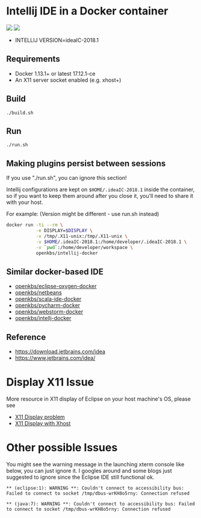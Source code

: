 # Intellij IDE in a Docker container

[![](https://images.microbadger.com/badges/image/openkbs/intellij-docker.svg)](https://microbadger.com/images/openkbs/intellij-docker "Get your own image badge on microbadger.com")
[![](https://images.microbadger.com/badges/version/openkbs/intellij-docker.svg)](https://microbadger.com/images/openkbs/intellij-docker "Get your own version badge on microbadger.com")
* INTELLIJ VERSION=ideaIC-2018.1

## Requirements
* Docker 1.13.1+ or latest 17.12.1-ce 
* An X11 server socket enabled (e.g. xhost+)

## Build
```
./build.sh
```

## Run
```
./run.sh
```

## Making plugins persist between sessions
If you use "./run.sh", you can ignore this section!

Intellij configurations are kept on `$HOME/.ideaIC-2018.1` inside the container, so if you
want to keep them around after you close it, you'll need to share it with your
host.

For example: (Version might be different - use run.sh instead)

```sh
docker run -ti --rm \
           -e DISPLAY=$DISPLAY \
           -v /tmp/.X11-unix:/tmp/.X11-unix \
           -v $HOME/.ideaIC-2018.1:/home/developer/.ideaIC-2018.1 \
           -v `pwd`:/home/developer/workspace \
           openkbs/intellij-docker
```
## Similar docker-based IDE
* [openkbs/eclipse-oxygen-docker](https://hub.docker.com/r/openkbs/eclipse-oxygen-docker/)
* [openkbs/netbeans](https://hub.docker.com/r/openkbs/netbeans/)
* [openkbs/scala-ide-docker](https://hub.docker.com/r/openkbs/scala-ide-docker/)
* [openkbs/pycharm-docker](https://hub.docker.com/r/openkbs/pycharm-docker/)
* [openkbs/webstorm-docker](https://hub.docker.com/r/openkbs/webstorm-docker/)
* [openkbs/intellj-docker](https://hub.docker.com/r/openkbs/intellij-docker/)

## Reference
* https://download.jetbrains.com/idea
* https://www.jetbrains.com/idea/
# Display X11 Issue

More resource in X11 display of Eclipse on your host machine's OS, please see
* [X11 Display problem](https://askubuntu.com/questions/871092/failed-to-connect-to-mir-failed-to-connect-to-server-socket-no-such-file-or-di)
* [X11 Display with Xhost](http://www.ethicalhackx.com/fix-gtk-warning-cannot-open-display/)

# Other possible Issues
You might see the warning message in the launching xterm console like below, you can just ignore it. I googles around and some blogs just suggested to ignore since the Eclipse IDE still functional ok.
```
** (eclipse:1): WARNING **: Couldn't connect to accessibility bus: Failed to connect to socket /tmp/dbus-wrKH8o5rny: Connection refused

** (java:7): WARNING **: Couldn't connect to accessibility bus: Failed to connect to socket /tmp/dbus-wrKH8o5rny: Connection refused

```


